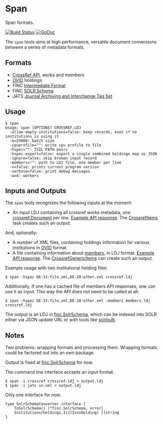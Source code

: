 Span
====

Span formats.

[![Build Status](https://travis-ci.org/miku/span.svg?branch=master)](https://travis-ci.org/miku/span) [![GoDoc](https://godoc.org/github.com/miku/span?status.svg)](https://godoc.org/github.com/miku/span)

The `span` tools aims at high performance, versatile document conversions between a series of metadata formats.

Formats
-------

* [CrossRef API](http://api.crossref.org/), works and members
* [OVID](http://rzblx4.uni-regensburg.de/ezeitdata/admin/ezb_export_ovid_v01.xsd) holdings
* FINC [Intermediate Format](https://github.com/miku/span/blob/4baf2a67fb057ac37edc2f12f05ece7b93190373/finc/schema.go#L61)
* FINC [SOLR Schema](https://github.com/miku/span/blob/4baf2a67fb057ac37edc2f12f05ece7b93190373/finc/schema.go#L5)
* JATS [Journal Archiving and Interchange Tag Set](http://jats.nlm.nih.gov/archiving/versions.html)

Usage
-----

    $ span
    Usage: span [OPTIONS] CROSSREF.LDJ
      -allow-empty-institutions=false: keep records, even if no institutions is using it
      -b=25000: batch size
      -cpuprofile="": write cpu profile to file
      -hspec="": ISIL PATH pairs
      -hspec-export=false: export a single combined holdings map as JSON
      -ignore=false: skip broken input record
      -members="": path to LDJ file, one member per line
      -v=false: prints current program version
      -verbose=false: print debug messages
      -w=4: workers

Inputs and Outputs
------------------

The `span` tools recognizes the following inputs at the moment:

* An input LDJ containing all crossref works metadata, one [crossref.Document](https://github.com/miku/span/blob/5585dc500d82fcab9c783937d7d567fdffb71fde/crossref/document.go#L46) per line. [Example API response](http://api.crossref.org/works/56). The [CrossrefItems](https://github.com/miku/siskin/blob/75bd2e51de9a38c9c6b5fd9dd611f1a23c866cc2/siskin/sources/crossref.py#L126) task creates such an output.

And, optionally:

* A number of XML files, containing holdings information for various institutions in [OVID](http://rzblx4.uni-regensburg.de/ezeitdata/admin/ezb_export_ovid_v01.xsd) format.
* A file containing information about [members](https://github.com/miku/span/blob/aa59d6468bad530fbf680c529e341b76e033386c/crossref/api.go#L23), in LDJ format. [Example API response](http://api.crossref.org/members/56). The [CrossrefGenericItems](https://github.com/miku/siskin/blob/75bd2e51de9a38c9c6b5fd9dd611f1a23c866cc2/siskin/sources/crossref.py#L331) can create such an output.

Example usage with two institutional holding files:

    $ span -hspec DE-15:file.xml,DE-20:other.xml crossref.ldj

Additionally, if one has a cached file of members API responses, one can
use it as input. This way the API does not need to be called at all:

    $ span -hspec DE-15:file.xml,DE-10:other.xml -members members.ldj crossref.ldj

The output is an LDJ in [finc.SolrSchema](https://github.com/miku/span/blob/fb0f1e13379fa53f63388ad07b8b2704f24bc311/finc/schema.go#L7),
which can be indexed into SOLR either via JSON update URL or with tools like [solrbulk](https://github.com/miku/solrbulk).

Notes
-----

Two problems: wrapping formats and processing them. Wrapping formats could be factored out into an own package.

Output is fixed at [finc.SolrSchema](https://github.com/miku/span/blob/fb0f1e13379fa53f63388ad07b8b2704f24bc311/finc/schema.go#L7) for now.

The command line interface accepts an input format.

    $ span -i crossref crossref.ldj > output.ldj
    $ span -i jats in.xml > output.ldj

Only one interface for now.

    type SolrSchemaConverter interface {
        ToSolrSchema() (*finc.SolrSchema, error)
        Institutions(holdings.IsilIssnHolding) []string
    }
